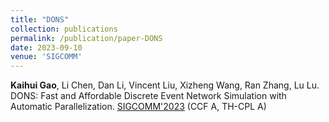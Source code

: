 ```yaml
---
title: "DONS"
collection: publications
permalink: /publication/paper-DONS
date: 2023-09-10
venue: 'SIGCOMM'
---
```

**Kaihui Gao**, Li Chen, Dan Li, Vincent Liu, Xizheng Wang, Ran Zhang, Lu Lu. DONS: Fast and Affordable Discrete Event Network Simulation with Automatic Parallelization. [SIGCOMM'2023](https://conferences.sigcomm.org/sigcomm/2023/) (CCF A, TH-CPL A)
